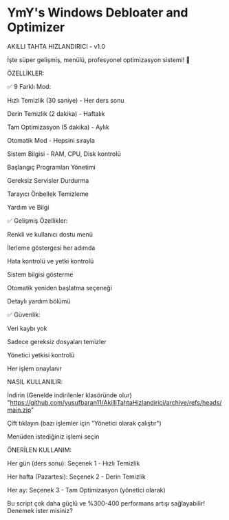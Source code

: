 # YmY's Windows Debloater and Optimizer

AKILLI TAHTA HIZLANDIRICI - v1.0

İşte süper gelişmiş, menülü, profesyonel optimizasyon sistemi! 🚀

ÖZELLİKLER:

✅ 9 Farklı Mod:

Hızlı Temizlik (30 saniye) - Her ders sonu

Derin Temizlik (2 dakika) - Haftalık

Tam Optimizasyon (5 dakika) - Aylık

Otomatik Mod - Hepsini sırayla

Sistem Bilgisi - RAM, CPU, Disk kontrolü

Başlangıç Programları Yönetimi

Gereksiz Servisler Durdurma

Tarayıcı Önbellek Temizleme

Yardım ve Bilgi

✅ Gelişmiş Özellikler:

Renkli ve kullanıcı dostu menü

İlerleme göstergesi her adımda

Hata kontrolü ve yetki kontrolü

Sistem bilgisi gösterme

Otomatik yeniden başlatma seçeneği

Detaylı yardım bölümü

✅ Güvenlik:

Veri kaybı yok

Sadece gereksiz dosyaları temizler

Yönetici yetkisi kontrolü

Her işlem onaylanır

NASIL KULLANILIR:

İndirin (Genelde indirilenler klasöründe olur) "https://github.com/yusufbaran11/AkilliTahtaHizlandirici/archive/refs/heads/main.zip"

Çift tıklayın (bazı işlemler için "Yönetici olarak çalıştır")

Menüden istediğiniz işlemi seçin

ÖNERİLEN KULLANIM:

Her gün (ders sonu): Seçenek 1 - Hızlı Temizlik

Her hafta (Pazartesi): Seçenek 2 - Derin Temizlik

Her ay: Seçenek 3 - Tam Optimizasyon (yönetici olarak)

Bu script çok daha güçlü ve %300-400 performans artışı sağlayabilir! Denemek ister misiniz?
